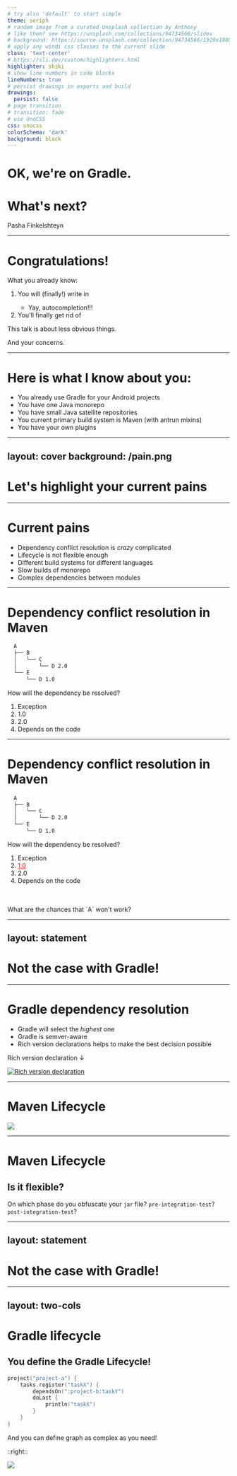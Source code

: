 ```yaml
---
# try also 'default' to start simple
theme: seriph
# random image from a curated Unsplash collection by Anthony
# like them? see https://unsplash.com/collections/94734566/slidev
# background: https://source.unsplash.com/collection/94734566/1920x1080
# apply any windi css classes to the current slide
class: 'text-center'
# https://sli.dev/custom/highlighters.html
highlighter: shiki
# show line numbers in code blocks
lineNumbers: true
# persist drawings in exports and build
drawings:
  persist: false
# page transition
# transition: fade
# use UnoCSS
css: unocss
colorSchema: 'dark'
background: black
---
```


# OK, we're on Gradle.
# What's next?

Pasha Finkelshteyn

---

# Congratulations!

What you already know:

<v-clicks>

1. You will (finally!) write in <mdi-language-kotlin />
    - Yay, autocompletion!!!
2. You'll finally get rid of <mdi-xml/>

</v-clicks>

<div v-click>

This talk is about less obvious things. 

And your concerns.

</div>

---

# Here is what I know about you:

- You already use Gradle for your Android projects
- You have one Java monorepo
- You have small Java satellite repositories
- You current primary build system is Maven (with antrun mixins)
- You have your own plugins

---
layout: cover
background: /pain.png
---

<div class='text-center'>

# Let's highlight your current pains

</div>

---

# Current pains

- Dependency conflict resolution is _crazy_ complicated
- Lifecycle is not flexible enough
- Different build systems for different languages
- Slow builds of monorepo
- Complex dependencies between modules


---

# Dependency conflict resolution in Maven

```txt
  A
  ├── B
  │   └── C
  │       └── D 2.0
  └── E
      └── D 1.0
```

How will the dependency be resolved?

1. Exception
2. 1.0
3. 2.0
4. Depends on the code


---

# Dependency conflict resolution in Maven

```txt
  A
  ├── B
  │   └── C
  │       └── D 2.0
  └── E
      └── D 1.0
```

How will the dependency be resolved?

1. Exception
2. <u style="color: red;">1.0</u>
3. 2.0
4. Depends on the code

<div v-click>

<br/>
<br/>
<fluent-emoji-high-contrast-exploding-head/> What are the chances that `A` won't work?

</div>

---
layout: statement
---

# Not the case with Gradle!

---

# Gradle dependency resolution

- Gradle will select the _highest_ one
- Gradle is semver-aware
- Rich version declarations helps to make the best decision possible

Rich version declaration ↓

<Transform scale="0.5">

[![Rich version declaration](http://api.qrserver.com/v1/create-qr-code/?color=FFFFFF&bgcolor=000000&data=https%3A%2F%2Fdocs.gradle.org%2Fcurrent%2Fuserguide%2Frich_versions.html%23rich-version-constraints&qzone=1&margin=0&size=400x400&ecc=L)](https://docs.gradle.org/current/userguide/rich_versions.html#rich-version-constraints)

</Transform>

---

# Maven Lifecycle

<Transform scale="0.6">

![](https://i.stack.imgur.com/DU5hL.png)

</Transform>

---

# Maven Lifecycle

## Is it flexible?

On which phase do you obfuscate your `jar` file? `pre-integration-test`? `post-integration-test`?

---
layout: statement
---

# Not the case with Gradle!

---
layout: two-cols
---

# Gradle lifecycle

## You define the Gradle Lifecycle!

```kotlin {all|1|2|3|4-6|all}
project("project-a") {
    tasks.register("taskX") {
        dependsOn(":project-b:taskY")
        doLast {
            println("taskX")
        }
    }
}
```

<p v-click>And you can define graph as complex as you need!</p>

::right::

<div v-click>

[![](http://api.qrserver.com/v1/create-qr-code/?color=FFFFFF&bgcolor=000000&data=https%3A%2F%2Fdocs.gradle.org%2Fcurrent%2Fuserguide%2Fmore_about_tasks.html%23sec%3Aordering_tasks&qzone=1&margin=0&size=400x400&ecc=L)](https://docs.gradle.org/current/userguide/more_about_tasks.html#sec:ordering_tasks)

</div>